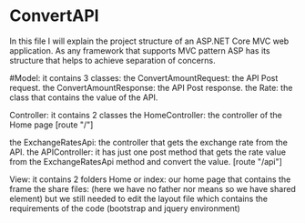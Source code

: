 # ConvertAPI
In this file I will explain the project structure of an ASP.NET Core MVC web application.
As any framework that supports MVC pattern ASP has its structure that helps to achieve separation of concerns.

#Model: it contains 3 classes:
the ConvertAmountRequest: the API Post request.
the ConvertAmountResponse: the API Post response.
the Rate: the class that contains the value of the API.


Controller: it contains 2 classes 
the HomeController: the controller of the Home page [route "/"]

the ExchangeRatesApi: the controller that gets the exchange rate from the API. 
the APIController: it has just one post method that gets the rate value from the ExchangeRatesApi method and convert the value. [route "/api"]


View: it contains 2 folders
Home or index: our home page that contains the frame 
the share files: (here we have no father nor means so we have shared element) but we still needed to edit the layout file
which contains the requirements of the code (bootstrap and jquery environment)
